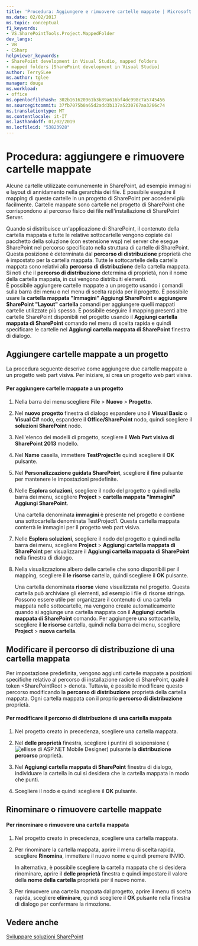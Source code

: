 ```yaml
---
title: 'Procedura: Aggiungere e rimuovere cartelle mappate | Microsoft Docs'
ms.date: 02/02/2017
ms.topic: conceptual
f1_keywords:
- VS.SharePointTools.Project.MappedFolder
dev_langs:
- VB
- CSharp
helpviewer_keywords:
- SharePoint development in Visual Studio, mapped folders
- mapped folders [SharePoint development in Visual Studio]
author: TerryGLee
ms.author: tglee
manager: douge
ms.workload:
- office
ms.openlocfilehash: 302b161620961b3b89a616bf4dc998c7a5745456
ms.sourcegitcommit: 37fb7075b0a65d2add3b137a5230767aa3266c74
ms.translationtype: MT
ms.contentlocale: it-IT
ms.lasthandoff: 01/02/2019
ms.locfileid: "53823928"
---
```

# <a name="how-to-add-and-remove-mapped-folders"></a>Procedura: aggiungere e rimuovere cartelle mappate
  Alcune cartelle utilizzate comunemente in SharePoint, ad esempio immagini e layout di annidamento nella gerarchia dei file. È possibile eseguire il mapping di queste cartelle in un progetto di SharePoint per accedervi più facilmente. Cartelle mappate sono cartelle nel progetto di SharePoint che corrispondono al percorso fisico dei file nell'installazione di SharePoint Server.  
  
 Quando si distribuisce un'applicazione di SharePoint, il contenuto della cartella mappata e tutte le relative sottocartelle vengono copiate dal pacchetto della soluzione (con estensione wsp) nel server che esegue SharePoint nel percorso specificato nella struttura di cartelle di SharePoint. Questa posizione è determinata dal **percorso di distribuzione** proprietà che è impostato per la cartella mappata. Tutte le sottocartelle della cartella mappata sono relativi alla **percorso di distribuzione** della cartella mappata. Si noti che il **percorso di distribuzione** determina di proprietà, non il nome della cartella mappata, in cui vengono distribuiti elementi.  
 È possibile aggiungere cartelle mappate a un progetto usando i comandi sulla barra dei menu o nel menu di scelta rapida per il progetto. È possibile usare la **cartella mappata "Immagini" Aggiungi SharePoint** e **aggiungere SharePoint "Layout" cartella** comandi per aggiungere quelli mappati cartelle utilizzate più spesso. È possibile eseguire il mapping presenti altre cartelle SharePoint disponibili nel progetto usando il **Aggiungi cartella mappata di SharePoint** comando nel menu di scelta rapida e quindi specificare le cartelle nel **Aggiungi cartella mappata di SharePoint** finestra di dialogo.  
  
## <a name="add-mapped-folders-to-a-project"></a>Aggiungere cartelle mappate a un progetto  
 La procedura seguente descrive come aggiungere due cartelle mappate a un progetto web part visiva. Per iniziare, si crea un progetto web part visiva.  
  
#### <a name="to-add-mapped-folders-to-a-project"></a>Per aggiungere cartelle mappate a un progetto  
  
1.  Nella barra dei menu scegliere **File** > **Nuovo** > **Progetto**.  
  
2.  Nel **nuovo progetto** finestra di dialogo espandere uno il **Visual Basic** o **Visual C#**  nodo, espandere il **Office/SharePoint** nodo, quindi scegliere il **soluzioni SharePoint** nodo.  
  
3.  Nell'elenco dei modelli di progetto, scegliere il **Web Part visiva di SharePoint 2013** modello.  
  
4.  Nel **Name** casella, immettere **TestProject1**e quindi scegliere il **OK** pulsante.  
  
5.  Nel **Personalizzazione guidata SharePoint**, scegliere il **fine** pulsante per mantenere le impostazioni predefinite.  
  
6.  Nelle **Esplora soluzioni**, scegliere il nodo del progetto e quindi nella barra dei menu, scegliere **Project** > **cartella mappata "Immagini" Aggiungi SharePoint**.  
  
     Una cartella denominata **immagini** è presente nel progetto e contiene una sottocartella denominata TestProject1. Questa cartella mappata conterrà le immagini per il progetto web part visiva.  
  
7.  Nelle **Esplora soluzioni**, scegliere il nodo del progetto e quindi nella barra dei menu, scegliere **Project** > **Aggiungi cartella mappata di SharePoint** per visualizzare il  **Aggiungi cartella mappata di SharePoint** nella finestra di dialogo.  
  
8.  Nella visualizzazione albero delle cartelle che sono disponibili per il mapping, scegliere il **le risorse** cartella, quindi scegliere il **OK** pulsante.  
  
     Una cartella denominata **risorse** viene visualizzata nel progetto. Questa cartella può archiviare gli elementi, ad esempio i file di risorse stringa. Possono essere utile per organizzare il contenuto di una cartella mappata nelle sottocartelle, ma vengono create automaticamente quando si aggiunge una cartella mappata con il **Aggiungi cartella mappata di SharePoint** comando. Per aggiungere una sottocartella, scegliere il **le risorse** cartella, quindi nella barra dei menu, scegliere **Project** > **nuova cartella**.  
  
## <a name="change-the-deployment-location-of-a-mapped-folder"></a>Modificare il percorso di distribuzione di una cartella mappata  
 Per impostazione predefinita, vengono aggiunti cartelle mappate a posizioni specifiche relativo al percorso di installazione radice di SharePoint, quale il token \<SharePointRoot > denota. Tuttavia, è possibile modificare questo percorso modificando la **percorso di distribuzione** proprietà della cartella mappata. Ogni cartella mappata con il proprio **percorso di distribuzione** proprietà.  
  
#### <a name="to-change-the-deployment-location-of-a-mapped-folder"></a>Per modificare il percorso di distribuzione di una cartella mappata  
  
1.  Nel progetto creato in precedenza, scegliere una cartella mappata.  
  
2.  Nel **delle proprietà** finestra, scegliere i puntini di sospensione (![ellisse di ASP.NET Mobile Designer](../sharepoint/media/mwellipsis.gif "ellisse di ASP.NET Mobile Designer")) pulsante la **distribuzione percorso** proprietà.  
  
3.  Nel **Aggiungi cartella mappata di SharePoint** finestra di dialogo, individuare la cartella in cui si desidera che la cartella mappata in modo che punti.  
  
4.  Scegliere il nodo e quindi scegliere il **OK** pulsante.  
  
## <a name="rename-or-remove-mapped-folders"></a>Rinominare o rimuovere cartelle mappate  
  
#### <a name="to-rename-or-remove-a-mapped-folder"></a>Per rinominare o rimuovere una cartella mappata  
  
1.  Nel progetto creato in precedenza, scegliere una cartella mappata.  
  
2.  Per rinominare la cartella mappata, aprire il menu di scelta rapida, scegliere **Rinomina**, immettere il nuovo nome e quindi premere INVIO.  
  
     In alternativa, è possibile scegliere la cartella mappata che si desidera rinominare, aprire il **delle proprietà** finestra e quindi impostare il valore della **nome della cartella** proprietà per il nuovo nome.  
  
3.  Per rimuovere una cartella mappata dal progetto, aprire il menu di scelta rapida, scegliere **eliminare**, quindi scegliere il **OK** pulsante nella finestra di dialogo per confermare la rimozione.  
  
## <a name="see-also"></a>Vedere anche
 [Sviluppare soluzioni SharePoint](../sharepoint/developing-sharepoint-solutions.md)  
